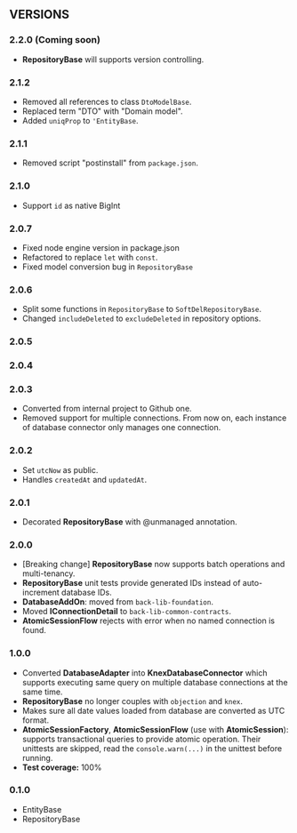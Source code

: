 ## VERSIONS

### 2.2.0 (Coming soon)
- **RepositoryBase** will supports version controlling.

### 2.1.2
- Removed all references to class `DtoModelBase`.
- Replaced term "DTO" with "Domain model".
- Added `uniqProp` to `'EntityBase`.

### 2.1.1
- Removed script "postinstall" from `package.json`.

### 2.1.0
- Support `id` as native BigInt

### 2.0.7
- Fixed node engine version in package.json
- Refactored to replace `let` with `const`.
- Fixed model conversion bug in `RepositoryBase`

### 2.0.6
- Split some functions in `RepositoryBase` to `SoftDelRepositoryBase`.
- Changed `includeDeleted` to `excludeDeleted` in repository options.

### 2.0.5

### 2.0.4

### 2.0.3
- Converted from internal project to Github one.
- Removed support for multiple connections. From now on, each instance of database connector only manages one connection.

### 2.0.2
- Set `utcNow` as public.
- Handles `createdAt` and `updatedAt`.

### 2.0.1
- Decorated **RepositoryBase** with @unmanaged annotation.

### 2.0.0

- [Breaking change] **RepositoryBase** now supports batch operations and multi-tenancy.
- **RepositoryBase** unit tests provide generated IDs instead of auto-increment database IDs.
- **DatabaseAddOn**: moved from `back-lib-foundation`.
- Moved **IConnectionDetail** to `back-lib-common-contracts`.
- **AtomicSessionFlow** rejects with error when no named connection is found.

### 1.0.0

- Converted **DatabaseAdapter** into **KnexDatabaseConnector** which supports executing same query on multiple database connections at the same time.
- **RepositoryBase** no longer couples with `objection` and `knex`.
- Makes sure all date values loaded from database are converted as UTC format.
- **AtomicSessionFactory**, **AtomicSessionFlow** (use with **AtomicSession**): supports transactional queries to provide atomic operation. Their unittests are skipped, read the `console.warn(...)` in the unittest before running.
- **Test coverage:** 100%

### 0.1.0
- EntityBase
- RepositoryBase